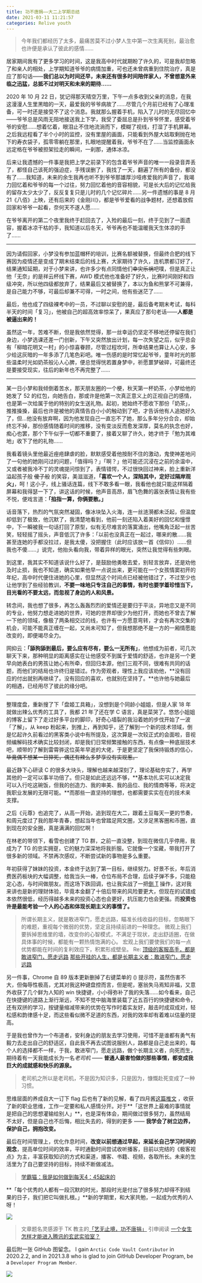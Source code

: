 ```yaml
---
title: 功不唐捐——大二上学期总结
date: 2021-03-11 11:21:57
categories: Relive youth
---
```

> 今年我们都经历了太多，最痛苦莫不过小梦人生中第一次生离死别，最治愈也许便是承认了彼此的感情……

居家期间我有了更多学习的时间，这是我高中时代就期盼了许久的，可是我却忽略了和亲人的相处，上学期知道爷爷的病情加重，可也还未曾病重到住院治疗，真是应了那句话——**我们总以为时间还早，未来还有很多时间陪伴家人，不曾想意外来临之迅猛，总抵不过对明天和未来的期待……**

2020 年 10 月 22 日，犹记得那天晴空万里，下午一点多收到父亲的消息，在我这漫漫人生里黑暗的一天，最爱我的爷爷病故了……尽管几个月前已经有了心理准备，可一时还是接受不了这个消息。我就那么握着手机，陷入了儿时的无尽回忆中——爷爷总是风雨无阻地接送我上下学，我受了委屈总是扑到爷爷怀里，感受着爷爷的安慰……想着忆着，眼泪止不住地流淌而下，模糊了视线，打湿了手机屏幕。之后我远程看了半个小时的监控，没有里屋的画面，只能看到外屋大姑取剩抛在地下的寿衣袋子，孤零零躺在那里，扎眼地提醒着我，爷爷不在了……当监控画面永远定格在爷爷被担架拉走的瞬间，一刹那，通体冰凉。

后来让我遗憾的一件事是我把上学之前录下的包含着爷爷声音的唯一一段录音弄丢了，都怪自己该死的强迫症，手残误删了，我找了一天，翻遍了所有的备份，都没有了……我知道，未来的余生我再也听不到爷爷那雄厚沙哑疼爱我的声音了，我竭力回忆着和爷爷的每一个过往，努力回忆着他的音容相貌，可是长大后的记忆给我的留存太少太少了，反反复复只是儿时的几个记忆碎片……另一件遗憾的事是 8 月 21《八佰》上映，还有后来的《金刚川》，都是爷爷爱看的战争题材，还想着放假回家和爷爷一起看，奈何天不遂人愿……

在爷爷离开的第二个夜里我终于赶回去了，入殓的最后一刻，终于见到了一面遗容，握着冰凉干枯的手，我知道以后冬天，爷爷再也不能温暖我天生体凉的手了……

---

因为请假回家，小梦没有参加蓝帽杯的培训，比赛名额被替换，但最终合肥的线下赛因为疫情还是变成了期末结束后的线上赛，大家期待了许久，连机票都订好了，结果通知延期，对于小梦来讲，也许多少有点同情他们~~幸灾乐祸~~吧噗，但是真正让他「无奈」的是祥云杯线下赛，AWD 模式他也准备好了好久，比赛时间刚好和四级冲突，所以他四级都放弃了，结果最后又被替换了，本以为鱼和熊掌不可兼得，是自己能力不够，可最后却兼不可得，一时之间，他有些迷茫了……

最后，他也成了四级裸考中的一员，不过聊以安慰的是，最后备考期末考试，每科半天的时间「复习」，他被自己的超高效率惊呆了，果真应了那句老话——**人都是被逼出来的！**

虽然这一年，苦难不断，但是我依然觉得，那一丝幸运仍坚定不移地还停留在我们身边，小梦选课还差一门创新，下午又突然放出计划，每一次失望之后，似乎总会有「柳暗花明又一村」的小惊喜眷顾，尽管过程坎坷，所幸结果也算让人心安，多少给这灰暗的一年多添了几笔色彩吧。唯一伤感的是时常忆起爷爷，童年时光的那些温柔时光如奶茶般沁人心脾，便总觉得恍若置身梦中，祈愿噩梦破碎，可最终还是要接受现实，往后的新年也不再完整了……

---

某一日小梦和我倾倒着苦水，那天朋友圈的一个梗，秋天第一杯奶茶，小梦给他的她发了 52 的红包，向她告白，那或许是他第一次真正意义上的正视自己的感情，也是第一次给属于他的特别的女生送礼物。起初，她始终不愿收下那份「奶茶」，推推搡搡，最后也许是被他的真情告白小小的触动到了吧，才告诉他有人追她好久了，但…他没有放弃啊，因为他发现自己一直忘不了她，那么多年分分合合，却始终忘不掉，那份感情随着时间的推移，没有变淡反而愈发深厚，莫名的执念也好，痴心也罢，那个下午似乎一切都不重要了，接着又聊了许久，她才终于「勉为其难地」收下了他的礼物……

我看着镜头里他最近痤疮肆虐的脸，默默感受着他按耐不住的激动，鬼使神差地问了一句他的她刚问过的问题，「值得吗？」「啊？」他可能还沉浸在之前的余温中，又或者被我冷不丁的灵魂提问惊到了，表情错愕，不过很快回过神来，脸上重新洋溢起孩子般 ~~傻子般~~ 的笑容，美滋滋道，**「喜欢一个人，深陷其中，定好过隔岸观火」**，呵！这小子，线上骚话连篇，线下不敢多看一眼，我看他也就只能这样隔着屏幕和我得瑟一下了，讲这话的时候，他声音高昂，眉飞色舞的嚣张表情让我有些不悦，便戏言道：**「掐指一算，你俩要散。」**

话音落下，热烈的气氛突然凝固，像冰块坠入火海，连一丝涟漪都未泛起，但温度却低到了极致，他沉默了，我清楚地看到，他前一刻还陷入着美好的回忆和憧憬中，下一瞬被我一句话打回了原型，似有无尽难言的落寞涌出，他嘴角泛起一丝苦笑，轻轻摇了摇头，声音低沉了许多：「以前也没真正在一起过，哪来的散……我甚至连她的手都没拉过，是我太傻，没把握住（此时应该放一首《信仰》）……但我也不傻……」说完，他抬头看向我，带着异样的眼光，突然让我觉得有些刺眼。

到这里，我其实不知道该说什么好了，是鼓励他勇敢去爱，别轻言放弃，还是劝他及时止损，我也不知道，确实如果他早一点说出来，更可能在一个女孩情窦初开的年纪，高中时代便住进她的心里，但显然这个时间点已经被他错过了，不过至少也让他学到了些经验教训，**不要一味地只专注自己的事情，有时也要学着珍惜当下，目光看的不要太远，而忽视了身边的人和风景。**

转念间，我也想了很多，再怎么轰轰烈烈的爱情还是要归于平淡，异地恋又是不同的专业，他努力想走进她的世界，可她的世界却很少为他打开，而她也不曾去了解一下他的领域，像极了两条相交过的线，也许有一方愿意弯转，才会有再次交集的机会，可能不能真正缠在一起，又尚未可知了，但我想那绝不是一方的一厢情愿能改变的，即便竭尽全力。

网抑云：**「舔狗舔到最后，要么应有尽有，要么一无所有」**，他想成为前者，可几次聊天下来，那种明显的距离感实在让他感受不到属于爱情的舒适，也许是另一个更早向她表白的男孩让她心有所牵，但回归本源，他们三观不同，很难有共同的话题，而他们的结局也许终归是错过。作为旁观者，理性上我应该劝他，**没有回应的付出就别再继续了。没有回应的喜欢，也就别在坚持了。**也许他与她最后的相遇，已经用尽了彼此的缘分吧。

---

整理度盘，重新搜了下「盘姬工具箱」，没想到是个同龄小姐姐，但是人家 18 年就做出辣么优秀的工具了，我都 21 年了还在学 C 语言，真是菜哭了。悠悠小姐姐的博客上留下了走过好多平台的脚印，好奇心墙裂的我沿着她的步伐开始了一波「了解」，从 keep 粉起来，到推上，再到知乎，还了解到一个新的技术领域，倒是忆起许久前看过的黑客类小说中有所提及，这次算是一次较正式的会面啦，音视频编解码技术确实比较封闭，却是我们日常频繁接触的东西，有点像一种底层技术吧，顺带的了解到雷霄骅这位英年早逝的大佬，于是更坚定了我保持锻炼的信心，~~毕竟偶不想某一日猝死，偶还有辣么多梦享没有实现惹。~~

最近静下心研读 C 的很多大块头，理解也越来越深刻了，理论基础夯实了，再学其他的一定可以事半功倍了。但只是如此还远远不够，**基本功扎实可以决定我可以入行吃这碗饭，但我的创造力、我的审美、我的品位、我的情商等等，将决定我职业发展的无限可能。**而那些一直坚持的理想，也都需要实实在在的技术来支撑。

之后《元尊》也追完了，从高一开始，追到现在大二，跟着土豆每天一更的节奏，和周元度过了我的那年青春，想起当年也曾踏足网文圈，又涉足黑客圈和币圈，直到现在的安全圈，真是满满的回忆啊！

在林老的带领下，看雪也创建了 TG 群，之前一直没整，到现在微信几乎停用，我成为了 TG 的忠实拥趸，它的魅力深深地将我折服。它就像一个宝藏，带我打开了很多新的领域。不禁再次感叹，不断尝试新的事物是多么重要。

年初获得了妹妹的投资，本金终于达到了第一目标，继续努力。好景不长，年后消费医药板块的大幅调整，给我当头一棒，仓位布局不合理，后续子弹不多，只能稳定心态，与时间做朋友。而这场下跌回调，也让我实战了一把[倒 T](https://zhidao.baidu.com/question/112864411.html) 操作，这对我来讲也是新的理财体验，毕竟本金翻了十倍后带来的风险要更大，但现在的试错成本依然很低，经历得越多未来的投资心态也会更好，抗压能力也会更强。而**投资也许是最能考验一个人的心态和体现长期主义的事情了。**

> 所谓长期主义，就是敢进窄门，愿走远路，瞄准长线收益的目标，忽略眼下的难题，重视每个微弱的优势，坚定且持续前进的一种理念。
微观上我们要拆掉思维里的墙，改变你的心智模式，不满足于现状，走出舒适圈，在做具体事的时候，都能有一颗热情饱满的心。
宏观上我们要使我们的每一点优势都能在时间的复利效应下，积累形成壁垒。
Re: [顶级的客服高手，都是敢进窄门，愿走远路](https://www.sohu.com/a/358696159_100250120)
[那些开挂的人生，都是长期主义者：敢进窄门，愿走远路](https://www.sohu.com/a/360936472_120478550)

另一件事，Chrome 自 89 版本更新删掉了右键菜单的 () 提示符，虽然伤害不大，但侮辱性极高，尤其对我这种键盘控而言，但是呢，塞翁失马焉知非福，又意外收获了几个鲜为人知的 win 快捷键，小小得弥补了我的失落……如今看来，自己在快捷键的道路上渐行渐远，不知不觉中脑海里装载了近五百行的快捷键和命令，还有双拼的学习，按键量缩减带来的优势在写作时着实友好，敲击时成双成对，轻松感和韵律感十足，而这些看似微不足道的东西，对我的效率却有着难以估量的提高。

于是我也曾作为一个布道者，安利身边的朋友去学习使用，可惜不是谁都有勇气有毅力去走出自己的舒适区，自此我不再去试图说服别人，路都是自己走出来的，每个人的选择都不一样，于我，敢进窄门，愿走远路，做个长期主义者，向死而生，期待着有一天我能成长为一名*老司机* —— **普通人最害怕做的那些事情，都变成我巨大的成就感和快乐的源泉。**

> 老司机之所以是老司机，不是因为知识多，只是因为，慷慨赴死变成了一种习惯。

思维层面的养成自大一订下 flag 后也有了新的见解，看了四月酱[这篇推文](https://twitter.com/M91767223/status/1367811690885124096) ，收获了新的职业思维，工作一定要和私人感情分开。对于**「这世界上最难的事情就是把自己的思想灌输给别人」**，也是深有体会，期间做过很多努力，虽然结局不太好，但是自己也不后悔，相比失去的，得到的更多 —— **我学会了树立边界，保护自己，拥抱改变。**

最后在时间管理上，优化作息时间，**改变以前想通过早起，来延长自己学习时间的观念**，提高单位时间的效率，平时通勤时间尝试收听播客，目前以完结的《极客视点》为主，丰富获取知识的方式和渠道，播客、书籍、视频，各取所长。未来的生活里为了自己要坚持的目标，持续不断做减法。

> [学霸猫：我是如何做到每天4：45起床的](https://zhuanlan.zhihu.com/p/25892705)

**「每个优秀的人都有一段沉默的时光，那段时光是付出了很多努力却得不到结果的日子，我们把它叫做扎根。」**新的学期里，和大家共勉，一起成为优秀的人呀！

![](/images/doit.jfif)

> 文章题名灵感源于 TK 教主的[「艺无止境，功不唐捐」](https://zhuanlan.zhihu.com/p/34700064)
引申阅读 [一个女生怎样才能进入腾讯的玄武实验室？](https://www.zhihu.com/question/63422112)

最后附一张 GitHub 图留念。
I gain `Arctic Code Vault Contributor` in 2020.2.2, and in 2021.3.8 who is glad to join GitHub Developer Program, be a `Developer Program Member`.

![](/images/github-xcbyao-2021-03-08-19_42_48.png)